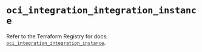 # `oci_integration_integration_instance`

Refer to the Terraform Registry for docs: [`oci_integration_integration_instance`](https://registry.terraform.io/providers/oracle/oci/6.18.0/docs/resources/integration_integration_instance).
